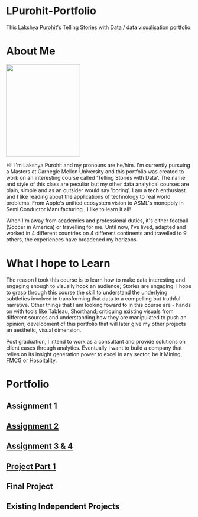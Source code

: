 # LPurohit-Portfolio
This Lakshya Purohit's Telling Stories with Data / data visualisation portfolio.

<div class="flourish-embed flourish-chart" data-src="visualisation/7205615"><script src="https://public.flourish.studio/resources/embed.js"></script></div>

# About Me
<img src="https://user-images.githubusercontent.com/83753036/132281418-03694812-0a92-4a49-b9a9-708b756d76d8.jpg" width="200" height="250"> <br>


Hi! I'm Lakshya Purohit and my pronouns are he/him. I'm currently pursuing a Masters at Carnegie Mellon University and this portfolio was created to work on an interesting course called 'Telling Stories with Data'. The name and style of this class are peculiar but my other data analytical courses are plain, simple and as an outsider would say 'boring'. I am a tech enthusiast and I like reading about the applications of technology to real world problems. From Apple's unified ecosystem vision to ASML's monopoly in Semi Conductor Manufacturing , I like to learn it all!

When I'm away from academics and professional duties, it's either football (Soccer in America) or travelling for me. Until now, I've lived, adapted and worked in 4 different countries on 4 different continents and travelled to 9 others, the experiences have broadened my horizons.


# What I hope to Learn
The reason I took this course is to learn how to make data interesting and engaging enough to visually hook an audience; Stories are engaging. I hope to grasp through this course the skill to understand the underlying subtleties involved in transforming that data to a compelling but truthful narrative. Other things that I am looking foward to in this course are - hands on with tools like Tableau, Shorthand; critiquing existing visuals from different sources and understanding how they are manipulated to push an opinion; development of this portfolio that will later give my other projects an aesthetic, visual dimension.

Post graduation, I intend to work as a consultant and provide solutions on client cases through analytics. Eventually I want to build a company that relies on its 
insight generation power to excel in any sector, be it Mining, FMCG or Hospitality.

# Portfolio

## Assignment 1

## [Assignment 2](/DebtToGDP.md)

## [Assignment 3 & 4](/Smartphones.md)

## [Project Part 1](/Money_Systems.md)

## Final Project 

## Existing Independent Projects

